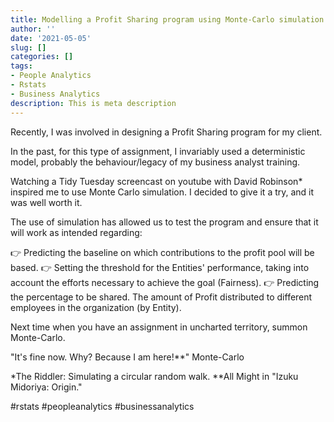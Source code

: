 ```yaml
---
title: Modelling a Profit Sharing program using Monte-Carlo simulation in R
author: ''
date: '2021-05-05'
slug: []
categories: []
tags:
- People Analytics
- Rstats
- Business Analytics
description: This is meta description
---
```

Recently, I was involved in designing a Profit Sharing program for my client.

In the past, for this type of assignment, I invariably used a deterministic model, probably the behaviour/legacy of my business analyst training.

Watching a Tidy Tuesday screencast on youtube with David Robinson* inspired me to use Monte Carlo simulation. I decided to give it a try, and it was well worth it.

The use of simulation has allowed us to test the program and ensure that it will work as intended regarding:

👉 Predicting the baseline on which contributions to the profit pool will be based.
👉 Setting the threshold for the Entities' performance, taking into account the efforts necessary to achieve the goal (Fairness).
👉 Predicting the percentage to be shared. The amount of Profit distributed to different employees in the organization (by Entity).

Next time when you have an assignment in uncharted territory, summon Monte-Carlo.

"It's fine now. Why? Because I am here!**" Monte-Carlo

*The Riddler: Simulating a circular random walk.
**All Might in "Izuku Midoriya: Origin."

#rstats #peopleanalytics #businessanalytics
